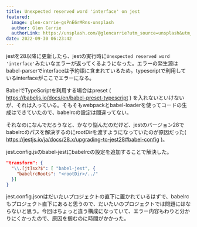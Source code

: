 ```yaml
---
title: Unexpected reserved word 'interface' on jest
featured:
  image: glen-carrie-gsPnE6rMRns-unsplash
  author: Glen Carrie
  authorLink: https://unsplash.com/@glencarrie?utm_source=unsplash&utm_medium=referral&utm_content=creditCopyText
date: 2022-09-30 06:23:42
---
```

jestを28以降に更新したら、jestの実行時に`Unexpected reserved word 'interface'`みたいなエラーが返ってくるようになった。エラーの発生源はbabel-parserでinterfaceは予約語に含まれているため。typescriptで利用しているinterfaceがここでエラーになる。<!-- more -->

BabelでTypeScriptを利用する場合はpreset ( https://babeljs.io/docs/en/babel-preset-typescript ) を入れないといけないが、それは入っている。そもそもwebpackとbabel-loaderを使ってコードの生成はできていたので、babelrcの設定は間違ってない。

それなのになんでだろうなと、かなり悩んだのだけど、jestのバージョン28でbabelrcのパスを解決するのにrootDirを渡すようになっていたのが原因だった( https://jestjs.io/ja/docs/28.x/upgrading-to-jest28#babel-config )。

jest.config.jsのbabel-jestにbabelrcの設定を追加することで解決した。

```json
"transform": {
  "\\.[jt]sx?$": [ "babel-jest", {
    "babelrcRoots": "<rootDir>/../"
  }]
}
```

jest.config.jsonはだいたいプロジェクトの直下に置かれているはずで、babelrcもプロジェクト直下にあると思うので、だいたいのプロジェクトでは問題にはならないと思う。今回はちょっと違う構成になっていて、エラー内容もわりと分かりにくかったので、原因を掴むのに時間がかかった。

